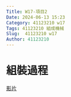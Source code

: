 ```yaml
---
Title: W17-項目2
Date: 2024-06-13 15:23
Category: 41123210 w17
Tags: 41123210 組成機械
Slug:  41123210 w17
Author: 41123210
---
```

# 組裝過程
[影片](https://www.youtube.com/watch?v=i7WcMlvaMKk)